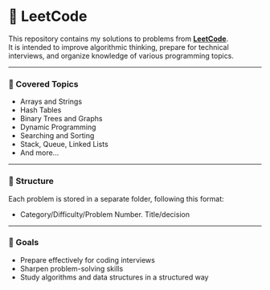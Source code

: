# 📘 LeetCode

This repository contains my solutions to problems from **[LeetCode](https://leetcode.com/)**.  
It is intended to improve algorithmic thinking, prepare for technical interviews, and organize knowledge of various programming topics.

---

### 🧠 Covered Topics

- Arrays and Strings  
- Hash Tables  
- Binary Trees and Graphs  
- Dynamic Programming  
- Searching and Sorting  
- Stack, Queue, Linked Lists  
- And more...

---

### 📁 Structure

Each problem is stored in a separate folder, following this format: 

- Category/Difficulty/Problem Number. Title/decision

---

### 🎯 Goals

- Prepare effectively for coding interviews  
- Sharpen problem-solving skills  
- Study algorithms and data structures in a structured way  
